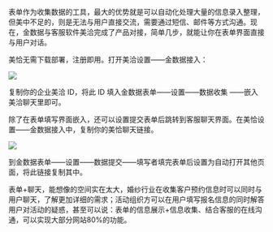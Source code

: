 表单作为收集数据的工具，最大的优势就是可以自动化处理大量的信息录入整理，但美中不足的，则是无法与用户直接交流，需要通过短信、邮件等方式沟通。现在，金数据与客服软件美洽完成了产品对接，简单几步，就能让你在表单界面直接与用户对话。









美恰无需下载部署，注册即用。打开美洽设置——金数据接入：



![](https://o1cqumdwn.qnssl.com/assets/file/1439/2.png)

复制你的企业美洽 ID，将此 ID 填入金数据表单——设置——数据收集 ——嵌入美洽聊天里即可。





除了在表单填写界面嵌入，还可以设置提交表单后跳转到客服聊天界面。在美恰设置——金数据接入中，复制你的美恰聊天链接。



![](https://dn-shimo-image.qbox.me/4NRMCmWpCjE4NhiU/image.png!thumbnail)













到金数据表单——设置——数据提交——填写者填完表单后设置为自动打开其他页面，将此链接复制其中。





表单+聊天，能想像的空间实在太大，婚纱行业在收集客户预约信息时可以同时与用户聊天，了解更加详细的需求；活动组织方可以在用户填写报名信息的同时解答用户对活动的疑惑，甚至可以说：表单的信息展示+信息收集、结合客服的在线沟通，可以实现大部分网站80%的功能。







